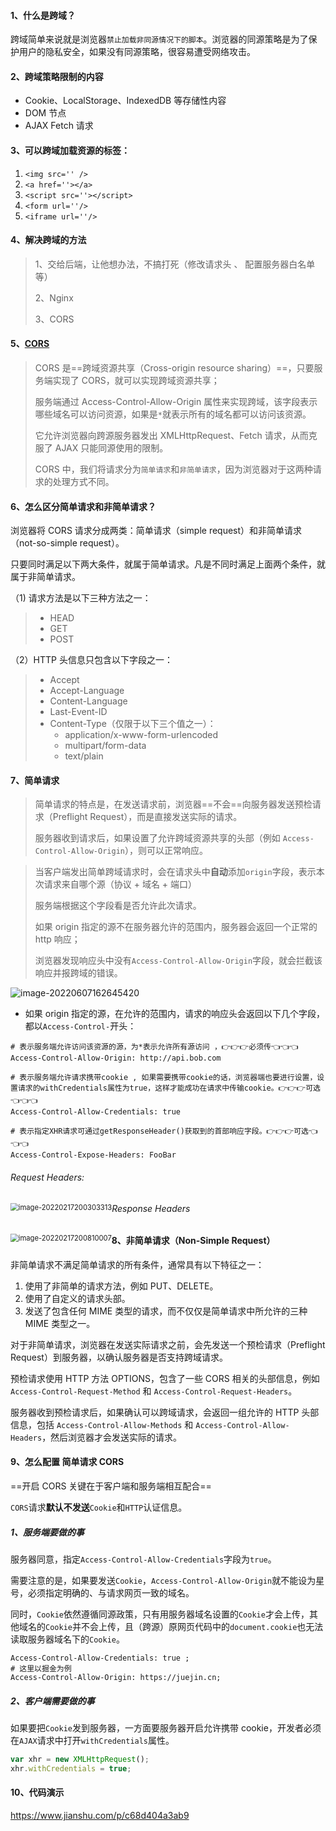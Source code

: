 #### 1、什么是跨域？

跨域简单来说就是浏览器`禁止加载非同源情况下的脚本`。浏览器的同源策略是为了保护用户的隐私安全，如果没有同源策略，很容易遭受网络攻击。

#### 2、跨域策略限制的内容

- Cookie、LocalStorage、IndexedDB 等存储性内容
- DOM 节点
- AJAX Fetch 请求

#### 3、可以跨域加载资源的标签：

1. `<img src='' />`
2. `<a href=''></a>`
3. `<script src=''></script>`
4. `<form url=''/>`
5. `<iframe url=''/>`

#### 4、解决跨域的方法

> 1、交给后端，让他想办法，不搞打死（修改请求头 、 配置服务器白名单等）
>
> 2、Nginx
>
> 3、CORS

#### 5、[CORS](https://juejin.cn/post/6844903859068862472#heading-2)

> CORS 是==跨域资源共享（Cross-origin resource sharing）==，只要服务端实现了 CORS，就可以实现跨域资源共享；
>
> 服务端通过 Access-Control-Allow-Origin 属性来实现跨域，该字段表示哪些域名可以访问资源，如果是`*`就表示所有的域名都可以访问该资源。
>
> 它允许浏览器向跨源服务器发出 XMLHttpRequest、Fetch 请求，从而克服了 AJAX 只能同源使用的限制。
>
> CORS 中，我们将请求分为`简单请求`和`非简单请求`，因为浏览器对于这两种请求的处理方式不同。

#### 6、怎么区分简单请求和非简单请求？

浏览器将 CORS 请求分成两类：简单请求（simple request）和非简单请求（not-so-simple request）。

只要同时满足以下两大条件，就属于简单请求。凡是不同时满足上面两个条件，就属于非简单请求。

（1) 请求方法是以下三种方法之一：

> - HEAD
> - GET
> - POST

（2）HTTP 头信息只包含以下字段之一：

> - Accept
> - Accept-Language
> - Content-Language
> - Last-Event-ID
> - Content-Type（仅限于以下三个值之一）：
>   - application/x-www-form-urlencoded
>   - multipart/form-data
>   - text/plain

#### 7、简单请求

> 简单请求的特点是，在发送请求前，浏览器==不会==向服务器发送预检请求（Preflight Request），而是直接发送实际的请求。
>
> 服务器收到请求后，如果设置了允许跨域资源共享的头部（例如 `Access-Control-Allow-Origin`），则可以正常响应。

> 当客户端发出简单跨域请求时，会在请求头中**自动**添加`origin`字段，表示本次请求来自哪个源（协议 + 域名 + 端口）
>
> 服务端根据这个字段看是否允许此次请求。
>
> 如果 origin 指定的源不在服务器允许的范围内，服务器会返回一个正常的 http 响应；
>
> 浏览器发现响应头中没有`Access-Control-Allow-Origin`字段，就会拦截该响应并报跨域的错误。

![image-20220607162645420](https://raw.githubusercontent.com/tengyuanOasis/image/master/image/202206071629606.png)

- 如果 origin 指定的源，在允许的范围内，请求的响应头会返回以下几个字段，都以`Access-Control-`开头：

```shell
# 表示服务端允许访问该资源的源，为*表示允许所有源访问 ，👉👉👉必须传👈👈👈
Access-Control-Allow-Origin: http://api.bob.com

# 表示服务端允许请求携带cookie , 如果需要携带cookie的话，浏览器端也要进行设置，设置请求的withCredentials属性为true，这样才能成功在请求中传输cookie。👉👉👉可选👈👈👈
Access-Control-Allow-Credentials: true

# 表示指定XHR请求可通过getResponseHeader()获取到的首部响应字段。👉👉👉可选👈👈👈
Access-Control-Expose-Headers: FooBar
```

###### Request Headers:

<img src="https://raw.githubusercontent.com/tengyuanOasis/image/master/202202172003384.png" alt="image-20220217200303313" style="zoom:80%;float:left" />

###### Response Headers

<img src="https://raw.githubusercontent.com/tengyuanOasis/image/master/202202172008048.png" alt="image-20220217200810007" style="zoom:80%;float:left" />

#### 8、非简单请求（Non-Simple Request）

非简单请求不满足简单请求的所有条件，通常具有以下特征之一：

1. 使用了非简单的请求方法，例如 PUT、DELETE。
2. 使用了自定义的请求头部。
3. 发送了包含任何 MIME 类型的请求，而不仅仅是简单请求中所允许的三种 MIME 类型之一。

对于非简单请求，浏览器在发送实际请求之前，会先发送一个预检请求（Preflight Request）到服务器，以确认服务器是否支持跨域请求。

预检请求使用 HTTP 方法 OPTIONS，包含了一些 CORS 相关的头部信息，例如 `Access-Control-Request-Method` 和 `Access-Control-Request-Headers`。

服务器收到预检请求后，如果确认可以跨域请求，会返回一组允许的 HTTP 头部信息，包括 `Access-Control-Allow-Methods` 和 `Access-Control-Allow-Headers`，然后浏览器才会发送实际的请求。 



#### 9、怎么配置 简单请求 CORS

==开启 CORS 关键在于客户端和服务端相互配合==

`CORS`请求**默认不发送**`Cookie`和`HTTP`认证信息。

##### 1、服务端要做的事

服务器同意，指定`Access-Control-Allow-Credentials`字段为`true`。

需要注意的是，如果要发送`Cookie`，`Access-Control-Allow-Origin`就不能设为星号，必须指定明确的、与请求网页一致的域名。

同时，`Cookie`依然遵循同源政策，只有用服务器域名设置的`Cookie`才会上传，其他域名的`Cookie`并不会上传，且（跨源）原网页代码中的`document.cookie`也无法读取服务器域名下的`Cookie`。

```shell
Access-Control-Allow-Credentials: true ;
# 这里以掘金为例
Access-Control-Allow-Origin: https://juejin.cn;
```

##### 2、客户端需要做的事

如果要把`Cookie`发到服务器，一方面要服务器开启允许携带 cookie，开发者必须在`AJAX`请求中打开`withCredentials`属性。

```js
var xhr = new XMLHttpRequest();
xhr.withCredentials = true;
```

#### 10、代码演示

https://www.jianshu.com/p/c68d404a3ab9







